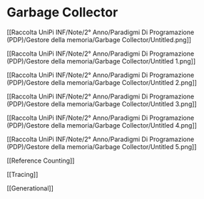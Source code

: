 # Garbage Collector

[[Raccolta UniPi INF/Note/2° Anno/Paradigmi Di Programazione (PDP)/Gestore della memoria/Garbage Collector/Untitled.png]]

[[Raccolta UniPi INF/Note/2° Anno/Paradigmi Di Programazione (PDP)/Gestore della memoria/Garbage Collector/Untitled 1.png]]

[[Raccolta UniPi INF/Note/2° Anno/Paradigmi Di Programazione (PDP)/Gestore della memoria/Garbage Collector/Untitled 2.png]]

[[Raccolta UniPi INF/Note/2° Anno/Paradigmi Di Programazione (PDP)/Gestore della memoria/Garbage Collector/Untitled 3.png]]

[[Raccolta UniPi INF/Note/2° Anno/Paradigmi Di Programazione (PDP)/Gestore della memoria/Garbage Collector/Untitled 4.png]]

[[Raccolta UniPi INF/Note/2° Anno/Paradigmi Di Programazione (PDP)/Gestore della memoria/Garbage Collector/Untitled 5.png]]

[[Reference Counting]]

[[Tracing]]

[[Generational]]
